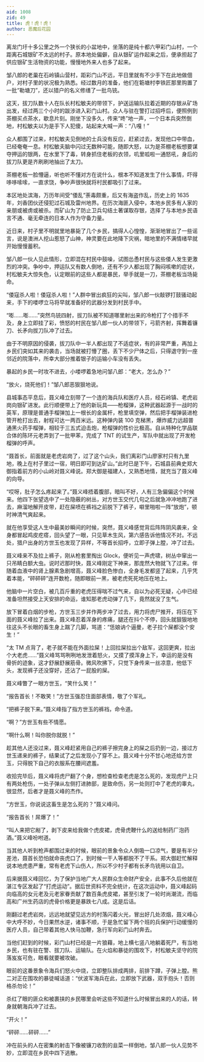 ```yaml
---
aid: 1008
zid: 49
title: 虎！虎！虎！
author: 恶魔后花园
---
```


离龙门圩十多公里之外一个狭长的小盆地中，坐落的是纯十都六甲彩门山村，一个距离石城银矿不太远的村子。原本地处偏僻，自从银矿运作起来之后，便承担起了供应银矿生活物资的功能，慢慢地外来人也多了起来。

邹八郎的老巢在石岭镇山营村，距彩门山不远，平日里就有不少手下在此地做佃户，对村子里的状况极为熟悉。经过数月的准备，他们在簕塘村李铁匠那里购置了一批“勒塘刀”，还以猎户的名义修缮了一批鸟铳。

这天，拔刀队数十人在队长村松敏夫的带领下，护送运输队拉着近期的存银从矿场出发，经过两三个小时的跋涉进入彩门山村。众人与驻在警打过招呼后，便照例到茶棚买点茶水，歇息片刻。刚坐下没多久，传来“咚”地一声，一个日本兵突然倒地，村松敏夫以为是手下人犯傻，站起来大喊一声：“八嘎！”

众人都围了过来，村松敏夫见倒地的士兵没有反应，赶紧过去，发现他口中带血，已经奄奄一息。村松敏夫脑中闪过无数种可能，随即大怒，以为是茶棚老板想要谋夺押运的银两，在水里下了毒，转身抓住老板的衣领，叽里呱啦一通怒吼，身后的拔刀队更是齐刷刷地抽出了太刀。

茶棚老板一脸懵逼，听也听不懂对方在说什么，根本不知道发生了什么事情，吓得哆哆嗦嗦，一直求饶，争吵声很快就将村民都吸引了过来。

本区地处滨海，万历年间受“倭乱”荼毒颇重，后又有海盗作乱，历史上的 1635 年，刘香团伙还侵犯过石城及雷州地界。在历次海匪入侵中，本地乡民多有人家的亲朋或被虏或被杀。而矿山为了防止卫兵勾结土著谋取存银，选择了与本地乡民语言不通、毫无牵连的日本人作为守备力量。

近日来，村子里不明就里地暴毙了几个乡民，搞得人心惶惶，渐渐地冒出了一些谣言，说是澳洲人挖山惹怒了山神，神灵要在此地降下灾祸，暗地里的不满情绪早就开始慢慢蓄积。

邹八郎一伙人见此情形，立即混在村民中鼓噪，试图怂恿村民与这些倭人发生更激烈的冲突。争吵中，押运队又有数人倒地，还有不少人都出现了胸闷咳嗽的症状，村松敏夫大惊失色，认定眼前的这些人都是暴民，举手就是一刀，茶棚老板当场毙命。

“倭寇杀人啦！倭寇杀人啦！”人群中冒出疯狂的尖叫，邹八郎一伙敲锣打鼓骚动起来，手下的喽啰立马将早就准备好的武器分发到村民手中。

“嘭……嘭……”突然鸟铳四射，拔刀队被不知道哪里射出来的冷枪打了个措手不及，身上立即挂了彩，愤怒的村民在邹八郎一伙人的带领下，弓箭齐射，挥舞着镰刀、长矛向拔刀队冲了过去。

由于不明原因的侵袭，拔刀队中一半人都出现了不适症状，有的非常严重，再加上乡民们突如其来的袭击，当场就被打懵了圈，丢下不少尸体之后，只得退守到一座邻近的院落中，所幸大部分推着银子的运输小车没有丢失。

暴起的乡民一时攻不进去，小喽啰着急地问邹八郎：“老大，怎么办？”

“放火，烧死他们！”邹八郎恶狠狠地说。

县城事态平息后，聂义峰立刻带了一个连的海兵队和医疗人员，经石岭镇、老虎岩岗向银矿进发。此行顺便带上了他的新玩具——枪榴弹，这种武器起源于一战时的英军，原理是普通手榴弹加上一根长的金属杆，枪里填空弹，然后把手榴弹装进枪管开枪打出去，射程可达一两百米远。这种弹内装 100 克梯黑，爆炸威力远超普通黑火药手榴弹，相较于三五式迫击炮，枪榴弹的性价比极高。自从特种化学品联合体的陈环元老弄到了一批甲苯，完成了 TNT 的试生产，军队中就出现了开发枪榴弹的呼声。

“聂首长，前面就是老虎岩岗了，过了这个山头，我们离彩门山廖家村只有九里地，晚上在村子里过一宿，明日即可到达矿山。”此时已是下午，石城县前典史郑大御指着前方的小山岭对聂义峰说。郑大御是福建人，又熟悉地情，就充当了聂义峰的向导。

“哎呀，肚子怎么疼起来了。”聂义峰捂着腹部，暗叫不好，人有三急偏偏这个时候来。他四下张望选中了一处隐蔽的树丛，对方世玉交代几句之后就急冲冲地跑了进去，麻溜地解开皮带，赶在屎喷在裤裆之前脱下了裤子，噼里啪啦一阵“放炮”，顿时神清气爽起来。

就在他享受这人生中最美妙瞬间的时候，突然，聂义峰感觉背后阵阵阴风袭来，全身都冒起鸡皮疙瘩，回头望了一眼，只见草木生风，第六感告诉他情况不对。不远处，猎户出身的方世玉也发现了异样，不等首长招呼，立即子弹上膛，冲了过去。

聂义峰来不及拉上裤子，刚从枪套里掏出 Glock，便听见一声虎啸，树丛中窜出一只吊睛白额大虫。说时迟那时快，聂义峰刚定下神来，那庞然大物就飞了过来。伴随着血液中的肾上腺素急剧增高，聂义峰脸色惨白，全身毛发都竖了起来，几乎凭着本能，“砰砰砰”连开数枪，随即眼前一黑，被老虎死死地压在地上。

他脑中一片空白，被几百斤重的老虎压得喘不过气来，自以为必死无疑，心中已经准备坦然接受上天安排的命运，谁知那老虎动弹了几下，竟然就没了生气。

放下冒着白烟的步枪，方世玉三步并作两步冲了过去，用力将虎尸推开，将压在下面的聂义峰拉了出来。聂义峰忍着浑身的疼痛，腿还在抖个不停，回头就狠狠地地往这头不长眼的畜生身上踹了几脚，骂道：“恁娘讷个逼曼，老子拉个屎都没个安生！”

“太 TM 点背了，老子就不能在外面拉屎！上回拉屎拉出个敌军，这回更爽，拉出个大老虎……”聂义峰骂骂咧咧地发泄着怒火，又摸了摸浑身上下，幸运的是没有骨折的迹象，这才舒展舒展筋骨。微风吹拂下，只觉下身传来一丝凉意，他低下头，发现裤子还没穿好，还沾了一屁股的屎。

聂义峰瞥了一眼方世玉，“笑什么笑！”

“报告首长！不敢笑！”方世玉强忍住面部表情，敬了个军礼。

“把裤子脱下来。”聂义峰指了指方世玉的裤裆，命令道。

“啊？”方世玉有些不情愿。

“啊什么啊！叫你脱你就脱！”

趁其他人还没过来，聂义峰赶紧用自己的裤子擦完身上的屎之后扔到一边，接过方世玉递来的裤子，结果试了之后发现小了穿不上。聂义峰十分不甘心地还给方世玉，只得脱下自己的衣服系在腰间遮羞。

收拾完毕后，聂义峰将虎尸翻了个身，想检查检查老虎是怎么死的，发现虎尸上只有两处枪伤，一处子弹从左侧打进肺部，是致命伤，另一处则打中了老虎的睾丸，很显然，后者才是聂义峰的杰作。

“方世玉，你说说这畜生是怎么死的？”聂义峰问。

“报告首长！屌爆了！”

“叫人来把它剐了，剥下皮来给我做个虎皮裙，虎骨虎鞭什么的送给制药厂泡药酒。”聂义峰吩咐道。

当其他人听到枪声都围过来的时候，眼前的景象令众人倒吸一口凉气，要是有半分差池，聂首长恐怕就命丧虎口了，到时候一干人等都脱不了干系。郑大御赶忙解释说本地虎患严重，常有老虎下山伤人，所以不少村子都有长矛鸟铳用以自卫。

后来据聂义峰回忆，为了保护当地广大人民群众生命财产安全，此事不久后他就在湛江专区发起了“打虎运动”。据后世资料不完全统计，在这次运动中，聂义峰起码向临高的女元老及元老家眷贡献了数百条虎皮裙，甚至引发了一轮时尚潮流，而临高和广州生药店的虎骨价格更是暴跌七八成。这是后话。

刚翻过老虎岩岗，远远地就望见远方的村落闪着火光，冒出好几处浓烟，聂义峰心中大呼不妙，今日果然水逆，诸事不顺，于是急忙留下两个班的兵保护行动缓慢的医疗人员，自己带着其他人快马加鞭，急行军向彩门山村奔去。

当他们赶到的时候，彩门山村已经是一片狼藉，地上横七竖八地躺着死尸，有当地乡民，也有驻在警、拔刀队、运输队。在火焰和暴徒的围攻下，村松敏夫坚守的院落岌岌可危，眼看就要被攻破。

眼前的这番景象令海兵们怒火中烧，立即整队排成两排，前排下蹲，子弹上膛。熊二对正在围攻的暴徒喊话道：“伏波军海兵在此，立即放下武器，双手抱头！否则格杀勿论！”

杀红了眼的匪众和被裹挟的乡民哪里会听这些不知道什么时候冒出来的人的话，转身就朝海兵冲了过去。

“开火！”

“砰砰……砰砰……”

冲在前头的人在密集的射击下像被镰刀收割的韭菜一样倒地，邹八郎一伙人见势不妙，立即混在乡民中四下逃散。
